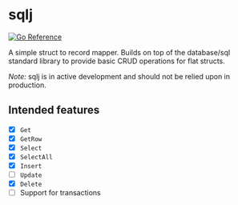 # sqlj

[![Go Reference](https://pkg.go.dev/badge/github.com/JoeAxon/sqlj.svg)](https://pkg.go.dev/github.com/JoeAxon/sqlj)

A simple struct to record mapper. Builds on top of the database/sql standard library to provide basic CRUD operations for flat structs.

*Note:* sqlj is in active development and should not be relied upon in production.

## Intended features

- [x] `Get`
- [x] `GetRow`
- [x] `Select`
- [x] `SelectAll`
- [x] `Insert`
- [ ] `Update`
- [x] `Delete`
- [ ] Support for transactions
